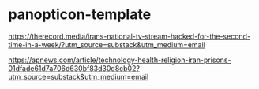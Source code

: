 # panopticon-template

https://therecord.media/irans-national-tv-stream-hacked-for-the-second-time-in-a-week/?utm_source=substack&utm_medium=email

https://apnews.com/article/technology-health-religion-iran-prisons-01dfade61d7a706d630bf83d30d8cb02?utm_source=substack&utm_medium=email
